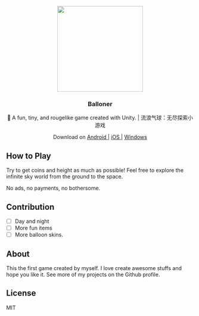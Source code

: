 <p align="center">
  <a href="https://febook.rene.wang/">
    <img src="./Assets/Resources/UI/title_1_main.png" width="230">
  </a>
</p>

<h3 align="center">
  Balloner
</h3>

<p align="center"> 
  🎈 A fun, tiny, and rougelike game created with Unity. | 流浪气球：无尽探索小游戏
</p>

<p align="center">
    Download on
    <a href="#">
     Android
    </a>
    |
    <a href="#">
     iOS
    </a>
    |
    <a href="#">
     Windows
    </a>
</p>

## How to Play

Try to get coins and height as much as possible! Feel free to explore the infinite sky world from the ground to the space.

No ads, no payments, no bothersome.

## Contribution

-   [ ] Day and night
-   [ ] More fun items
-   [ ] More balloon skins.

## About

This the first game created by myself. I love create awesome stuffs and hope you like it. See more of my projects on the Github profile.

## License

MIT
